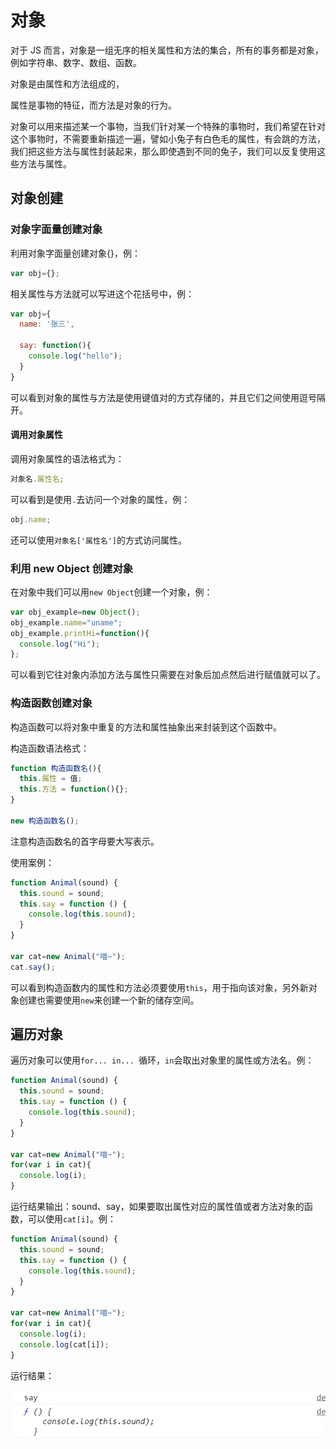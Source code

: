 # 对象

对于 JS 而言，对象是一组无序的相关属性和方法的集合，所有的事务都是对象，例如字符串、数字、数组、函数。

对象是由属性和方法组成的，

属性是事物的特征，而方法是对象的行为。

对象可以用来描述某一个事物，当我们针对某一个特殊的事物时，我们希望在针对这个事物时，不需要重新描述一遍，譬如小兔子有白色毛的属性，有会跳的方法，我们把这些方法与属性封装起来，那么即使遇到不同的兔子，我们可以反复使用这些方法与属性。

## 对象创建

### 对象字面量创建对象

利用对象字面量创建对象{}，例：

```js
var obj={};
```

相关属性与方法就可以写进这个花括号中，例：

```js
var obj={
  name: '张三',

  say: function(){
    console.log("hello");
  }
}
```

可以看到对象的属性与方法是使用键值对的方式存储的，并且它们之间使用逗号隔开。

#### 调用对象属性

调用对象属性的语法格式为：

```js
对象名.属性名;
```

可以看到是使用`.`去访问一个对象的属性，例：

```js
obj.name;
```

还可以使用`对象名['属性名']`的方式访问属性。

### 利用 new Object 创建对象

在对象中我们可以用`new Object`创建一个对象，例：

```js
var obj_example=new Object();
obj_example.name="uname";
obj_example.printHi=function(){
  console.log("Hi");
};
```

可以看到它往对象内添加方法与属性只需要在对象后加点然后进行赋值就可以了。

### 构造函数创建对象

构造函数可以将对象中重复的方法和属性抽象出来封装到这个函数中。

构造函数语法格式：

```js
function 构造函数名(){
  this.属性 = 值;
  this.方法 = function(){};
}

new 构造函数名();
```

注意构造函数名的首字母要大写表示。

使用案例：

```js
function Animal(sound) {
  this.sound = sound;
  this.say = function () {
    console.log(this.sound);
  }
}

var cat=new Animal("喵~");
cat.say();
```

可以看到构造函数内的属性和方法必须要使用`this`，用于指向该对象，另外新对象创建也需要使用`new`来创建一个新的储存空间。

## 遍历对象

遍历对象可以使用`for... in... `循环，`in`会取出对象里的属性或方法名。例：

```js
function Animal(sound) {
  this.sound = sound;
  this.say = function () {
    console.log(this.sound);
  }
}

var cat=new Animal("喵~");
for(var i in cat){
  console.log(i);
}
```

运行结果输出：sound、say，如果要取出属性对应的属性值或者方法对象的函数，可以使用`cat[i]`。例：

```js
function Animal(sound) {
  this.sound = sound;
  this.say = function () {
    console.log(this.sound);
  }
}

var cat=new Animal("喵~");
for(var i in cat){
  console.log(i);
  console.log(cat[i]);
}
```

运行结果：

![运行结果](./img/4.png)
